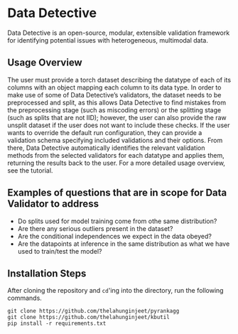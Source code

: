 # Data Detective

Data Detective is an open-source, modular, extensible validation framework for identifying potential issues with heterogeneous, multimodal data.

## Usage Overview

The user must provide a torch dataset describing the datatype of each of its columns with an object
mapping each column to its data type. In order to make use of some of Data Detective’s validators,
the dataset needs to be preprocessed and split, as this allows Data Detective to find mistakes from the preprocessing stage (such as miscoding errors) or the splitting stage (such as splits that are not IID);
however, the user can also provide the raw unsplit dataset if the user does not want to include these
checks. If the user wants to override the default run configuration, they can provide a validation
schema specifying included validations and their options. From there, Data Detective automatically
identifies the relevant validation methods from the selected validators for each datatype and applies
them, returning the results back to the user. For a more detailed usage overview, see the tutorial.

## Examples of questions that are in scope for Data Validator to address
- Do splits used for model training come from othe same distribution?
- Are there any serious outliers present in the dataset?
- Are the conditional independences we expect in the data obeyed?
- Are the datapoints at inference in the same distribution as what we have used to train/test the model?

## Installation Steps
After cloning the repository and `cd`'ing into the directory, run the following commands.

```
git clone https://github.com/thelahunginjeet/pyrankagg
git clone https://github.com/thelahunginjeet/kbutil
pip install -r requirements.txt
```
